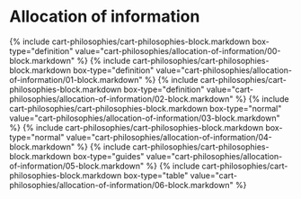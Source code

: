 <div data-role="collapsible" data-inset="false">
	<h1 class="cart-collapsible-div">Allocation of information</h1>

<div class="cart-philosophies-wrapper">
{% include cart-philosophies/cart-philosophies-block.markdown box-type="definition" value="cart-philosophies/allocation-of-information/00-block.markdown" %}
{% include cart-philosophies/cart-philosophies-block.markdown box-type="definition" value="cart-philosophies/allocation-of-information/01-block.markdown" %}
{% include cart-philosophies/cart-philosophies-block.markdown box-type="definition" value="cart-philosophies/allocation-of-information/02-block.markdown" %}
{% include cart-philosophies/cart-philosophies-block.markdown box-type="normal"     value="cart-philosophies/allocation-of-information/03-block.markdown" %}
{% include cart-philosophies/cart-philosophies-block.markdown box-type="normal"     value="cart-philosophies/allocation-of-information/04-block.markdown" %}
{% include cart-philosophies/cart-philosophies-block.markdown box-type="guides"     value="cart-philosophies/allocation-of-information/05-block.markdown" %}
{% include cart-philosophies/cart-philosophies-block.markdown box-type="table"      value="cart-philosophies/allocation-of-information/06-block.markdown" %}
</div>

</div>
